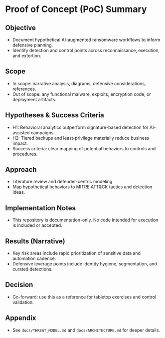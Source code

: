 # Proof of Concept (PoC) Summary

## Objective
- Document hypothetical AI-augmented ransomware workflows to inform defensive planning.
- Identify detection and control points across reconnaissance, execution, and extortion.

## Scope
- In scope: narrative analysis, diagrams, defensive considerations, references.
- Out of scope: any functional malware, exploits, encryption code, or deployment artifacts.

## Hypotheses & Success Criteria
- H1: Behavioral analytics outperform signature-based detection for AI-assisted campaigns.
- H2: Tiered backups and least-privilege materially reduce business impact.
- Success criteria: clear mapping of potential behaviors to controls and procedures.

## Approach
- Literature review and defender-centric modeling.
- Map hypothetical behaviors to MITRE ATT&CK tactics and detection ideas.

## Implementation Notes
- This repository is documentation-only. No code intended for execution is included or accepted.

## Results (Narrative)
- Key risk areas include rapid prioritization of sensitive data and automation cadence.
- Defensive leverage points include identity hygiene, segmentation, and curated detections.

## Decision
- Go-forward: use this as a reference for tabletop exercises and control validation.

## Appendix
- See `docs/THREAT_MODEL.md` and `docs/ARCHITECTURE.md` for deeper details.
